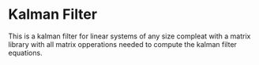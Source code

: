 
# Kalman Filter
This is a kalman filter for linear systems of any size compleat with a matrix library with all matrix opperations needed to compute the kalman filter equations.


